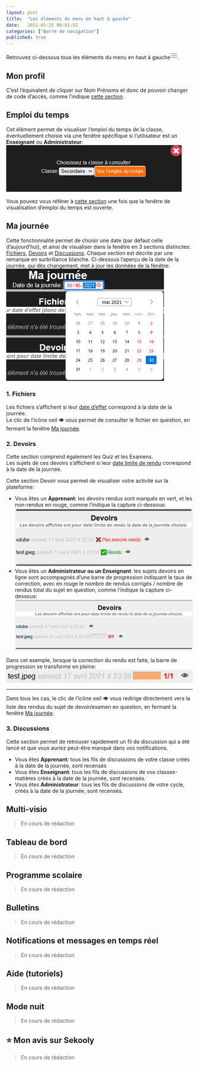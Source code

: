```yaml
---
layout: post
title:  "Les éléments du menu en haut à gauche"
date:   2021-05-25 06:01:52
categories: ["Barre de navigation"]
published: true
---
```


Retrouvez ci-dessous tous les éléments du menu en haut à gauche<svg xmlns="http://www.w3.org/2000/svg" style="fill: #8c8c8c;" height="20px" width="20px" viewBox="0 0 24 24"><path d="M 2 5 L 2 7 L 22 7 L 22 5 L 2 5 z M 2 11 L 2 13 L 22 13 L 22 11 L 2 11 z M 2 17 L 2 19 L 22 19 L 22 17 L 2 17 z"></path></svg>.
## Mon profil
C’est l’équivalent de cliquer sur Nom Prénoms et donc de pouvoir changer de code d’accès, comme
l’indique [cette section](/comment-changer-mon-code-d-acces/#1-cliquer-sur-votre-nom-prénoms-en-haut-à-gauche-de-votre-écran).

## Emploi du temps
Cet élément permet de visualiser l’emploi du temps de la classe, éventuellement choisie via une fenêtre spécifique si l’utilisateur est un **Enseignant** ou **Administrateur**:
![voir-emploi-du-temps](/assets/img/voir-edt.PNG)  

Vous pouvez vous référer à [cette section](/emploi-du-temps) une fois que la fenêtre de visualisation d’emploi du temps est ouverte.

## Ma journée
Cette fonctionnalité permet de choisir une date (par défaut celle d’aujourd’hui), et ainsi de visualiser dans la fenêtre en 3 sections distinctes: [Fichiers](#fichiers), [Devoirs](#devoirs) et [Discussions](#discussions). Chaque section est décrite par une remarque en surbrillance blanche. Ci-dessous l’aperçu de la date de la journée, qui dès changement, met à jour les données de la fenêtre:
![ma-journee](/assets/img/ma-journee.PNG)

### 1. Fichiers
Les fichiers s’affichent si leur [date d’effet](/utiliser-le-filtre-journalier/#notion-de-date-deffet) correspond à la date de la journée.  
Le clic de l’icône oeil 👁️ vous permet de consulter le fichier en question, en fermant la fenêtre [Ma journée](#ma-journée).
### 2. Devoirs
Cette section comprend également les Quiz et les Examens.  
Les sujets de ces devoirs s’affichent si leur [date limite de rendu](/utiliser-le-filtre-journalier/#notion-de-date-limite-de-rendu) correspond à la date de la journée.  

Cette section Devoir vous permet de visualiser votre activité sur la plateforme:
- Vous êtes un **Apprenant**: les devoirs rendus sont marqués en vert, et les non-rendus en rouge, comme l’indique la capture ci-dessous:  
![devoirs-rendus](/assets/img/devoirs-rendus.PNG)  
- Vous êtes un **Administrateur ou un Enseignant**: les sujets devoirs en ligne sont accompagnés d’une barre de progression indiquant le taux de correction, avec en rouge le nombre de rendus corrigés / nombre de rendus total du sujet en question, comme l’indique la capture ci-dessous:  
![devoirs-corriges](/assets/img/devoirs-corriges.PNG)  

Dans cet exemple, lorsque la correction du rendu est faite, la barre de progression se transforme en pleine: ![devoirs-corriges-pleins](/assets/img/devoirs-corriges-OK.PNG)  

------------
Dans tous les cas, le clic de l’icône oeil 👁️ vous redirige directement vers la liste des rendus du sujet de
devoir/examen en question, en fermant la fenêtre [Ma journée](#ma-journée).

### 3. Discussions
Cette section permet de retrouver rapidement un fil de discussion qui a été lancé et que vous auriez peut-être manqué dans vos notifications.
- Vous êtes **Apprenant**: tous les fils de discussions de votre classe créés à la date de la journée, sont recensés
- Vous êtes **Enseignant**: tous les fils de discussions de vos classes-matières créés à la date de la journée, sont recensés.
- Vous êtes **Administrateur**: tous les fils de discussions de votre cycle, créés à la date de la journée, sont
recensés. 

## Multi-visio
> En cours de rédaction

## Tableau de bord
> En cours de rédaction

## Programme scolaire
> En cours de rédaction

## Bulletins
> En cours de rédaction

## Notifications et messages en temps réel
> En cours de rédaction

## Aide (tutoriels)
> En cours de rédaction

## Mode nuit
> En cours de rédaction

## ⭐ Mon avis sur Sekooly
> En cours de rédaction



